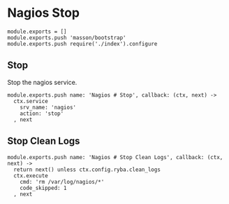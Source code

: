 
# Nagios Stop

    module.exports = []
    module.exports.push 'masson/bootstrap'
    module.exports.push require('./index').configure

## Stop

Stop the nagios service.

    module.exports.push name: 'Nagios # Stop', callback: (ctx, next) ->
      ctx.service
        srv_name: 'nagios'
        action: 'stop'
      , next

## Stop Clean Logs

    module.exports.push name: 'Nagios # Stop Clean Logs', callback: (ctx, next) ->
      return next() unless ctx.config.ryba.clean_logs
      ctx.execute
        cmd: 'rm /var/log/nagios/*'
        code_skipped: 1
      , next

